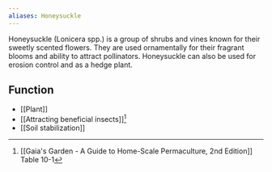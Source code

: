 ```yaml
---
aliases: Honeysuckle
---
```

Honeysuckle (Lonicera spp.) is a group of shrubs and vines known for their sweetly scented flowers. They are used ornamentally for their fragrant blooms and ability to attract pollinators. Honeysuckle can also be used for erosion control and as a hedge plant.
## Function
- [[Plant]]
- [[Attracting beneficial insects]][^1]
- [[Soil stabilization]]

[^1]: [[Gaia's Garden - A Guide to Home-Scale Permaculture, 2nd Edition]] Table 10-1